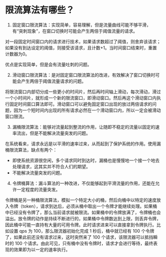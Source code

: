 # 限流算法有哪些？

1. 固定窗口限流算法：实现简单，容易理解，但是流量曲线可能不够平滑，有“突刺现象”，在窗口切换时可能会产生两倍于阈值流量的请求。

对一段固定时间窗口内的请求进行技术，如果请求数超过了阈值，则舍弃该请求；如果没有到达设定的阈值，则接受该请求，且计数+1。当时间窗口结束时，重置计数器为0。

优点是实现简单，但是会有流量吐刺的问题。

2. 滑动窗口限流算法：是对固定窗口限流算法的改进，有效解决了窗口切换时可能会产生两倍于阈值流量请求的问题。

将限流窗口内部切分成一些更小的时间片，然后再时间轴上滑动，每次滑动，滑过一个小时间片，就形成一个新的限流窗口，即滑动窗口。然后再这个滑动窗口内执行固定时间窗口算法即可。滑动窗口可以避免固定窗口出现的放过两倍请求的问题，因为一个短时间内出现的所有请求必然在一个滑动窗口内，所以一定会被滑动窗口限流。

3. 漏桶限流算法：能够对流量起到整流的作用，让随即不稳定的流量以固定的速率流出，但是不能解决流量突发的问题。

在系统看来，请求永远是以平滑的速率过来，从而起到了保护系统的作用。使用漏桶限流算法，缺点有两个：

- 即使系统资源很空闲，多个请求同时到达时，漏桶也是慢慢地一个接一个地去处理请求，这其实并不符合人们的期望。
- 不能解决流量突发的问题。

4. 令牌桶算法：漏斗算法的一种改进，不仅能够起到平滑流量的作用，还能在允许一定程度的流量突发。

令牌桶是另一种桶限流算法，模拟一个特定大小的桶，然后向桶中以特定的速度放入令牌（token），请求到达后，必须从桶中取出一个令牌才能继续处理。如果桶中已经没有令牌了，那么当前请求就被限流。如果桶中的令牌放满了，令牌桶也会溢出。放令牌的动作是持续不断进行的，如果桶中令牌数达到上限，则丢弃令牌，因此桶中可能一直持有大量的可用令牌。此时请求进来可以直接拿到令牌执行。比如设置 qps 为 100，那么限流器初始化完成 1 秒后，桶中就已经有 100 个令牌了，如果此前还没有请求过来，这时突然来了 100 个请求，该限流器可以抵挡瞬时的 100 个请求。由此可见，只有桶中没有令牌时，请求才会进行等待，最终表现的效果即为以一定的速率执行。
